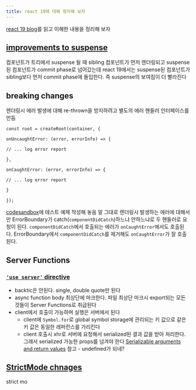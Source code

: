 ```yaml
---
title: react 19에 대해 정리해 보자
---
```

[react 19 blog](https://react.dev/blog/2024/12/05/react-19)를 읽고 이해한 내용을 정리해 보자

## [improvements to suspense](https://react.dev/blog/2024/04/25/react-19-upgrade-guide#improvements-to-suspense)
컴포넌트가 트리에서 suspense 될 때 sibling 컴포넌트가 먼저 렌더링되고 suspense된 컴포넌트가 commit phase로 넘어갔는데 react 19에서는 suspense된 컴포넌트가 sibling보다 먼저 commit phase에 돌입한다.
즉 suspense의 보여짐이 더 빨라진다

## breaking changes
렌더링시 에러 발생에 대해 re-thrown을 방지하려고 별도의 에러 핸들러 인터페이스를 만듬
```tsx
const root = createRoot(container, {  

onUncaughtError: (error, errorInfo) => {  

// ... log error report  

},  

onCaughtError: (error, errorInfo) => {  

// ... log error report  

}  

});
```
[codesandbox](https://codesandbox.io/p/sandbox/react-19-error-5qlgmh)에 테스트 예제 작성해 놓음
말 그대로 렌더링시 발생하는 에러에 대해서만 ErrorBoundary가 catch(`componentDidCatch`)하느냐 안하느냐로 두 핸들러로 요청이 된다. `componentDidCatch`에서 호출되는 에러가 `onCaughtError`에서도 호출된다. ErrorBoundary에서 `componentDidCatch`를 제거해도 `onCaughtError`가 잘 호출된다.
## Server Functions
### [`'use server'` directive](https://react.dev/reference/rsc/use-server#use-server)
- backtic은 안된다. single, double quote만 된다
- async function body 최상단에 마크한다. 파일 최상단 마크시 export되는 모든 것들이 Server Functions로 취급된다
- client에서 호출이 가능하며 실행은 서버에서 된다
	- client에 `Symbol.for`로 global symbol storage에 관리되는 키 값으로 같은 키 값은 동일한 레퍼런스를 가리킨다
	- client 호출시 xhr로 서버에 요청해서 serialized된 결과 값을 받아 처리한다. 그래서 serialized 가능한 props를 넘겨야 한다 
		 [Serializable arguments and return values](https://react.dev/reference/rsc/use-server#serializable-parameters-and-return-values "Link for Serializable arguments and return values") 참고
			- undefined가 되네?

## [StrictMode chnages](https://react.dev/blog/2024/04/25/react-19-upgrade-guide#strict-mode-improvements)
strict mo
